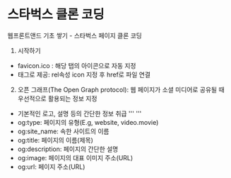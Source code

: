 # 스타벅스 클론 코딩
웹프론트앤드 기초 쌓기 - 스타벅스 페이지 클론 코딩


01. 시작하기
- favicon.ico : 해당 탭의 아이콘으로 자동 지정
- <link>태그로 제공: rel속성 icon 지정 후 href로 파일 연결


02. 오픈 그래프(The Open Graph protocol): 웹 페이지가 소셜 미디어로 공유될 때 우선적으로 활용되는 정보 지정
- 기본적인 로고, 설명 등의 간단한 정보 취급
'''
    <meta property="og:type" content="website" />
    <meta property="og:site_name" content="Starbucks" />
    <meta property="og:title" content="Starbucks Coffee Korea" />
    <meta property="og:description" content="스타벅스는 세계에서 가장 큰 다국적 커피 전문점으로, 64개국에서 총 23,187개의 매점을 운영하고 있습니다." />
    <meta property="og:image" content="./images/starbucks_seo.jpg"/>
    <meta property="og:url" content="https://starbucks.co.kr"/>
 '''
- og:type: 페이지의 유형(E.g, website, video.movie)
- og:site_name: 속한 사이트의 이름
- og:title: 페이지의 이름(제목)
- og:description: 페이지의 간단한 설명
- og:image: 페이지의 대표 이미지 주소(URL)
- og:url: 페이지 주소(URL)
